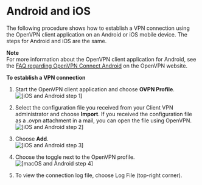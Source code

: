 # Android and iOS<a name="android"></a>

The following procedure shows how to establish a VPN connection using the OpenVPN client application on an Android or iOS mobile device\. The steps for Android and iOS are the same\.

**Note**  
For more information about the OpenVPN client application for Android, see the [FAQ regarding OpenVPN Connect Android](https://openvpn.net/vpn-server-resources/faq-regarding-openvpn-connect-android/) on the OpenVPN website\.

**To establish a VPN connection**

1. Start the OpenVPN client application and choose **OVPN Profile**\.  
![\[iOS and Android step 1\]](http://docs.aws.amazon.com/vpn/latest/clientvpn-user/images/android_01.png)

1. Select the configuration file you received from your Client VPN administrator and choose **Import**\. If you received the configuration file as a \.ovpn attachment in a mail, you can open the file using OpenVPN\.   
![\[iOS and Android step 2\]](http://docs.aws.amazon.com/vpn/latest/clientvpn-user/images/android_02.png)

1. Choose **Add**\.  
![\[iOS and Android step 3\]](http://docs.aws.amazon.com/vpn/latest/clientvpn-user/images/android_03.png)

1. Choose the toggle next to the OpenVPN profile\.  
![\[macOS and Android step 4\]](http://docs.aws.amazon.com/vpn/latest/clientvpn-user/images/android_04.png)

1. To view the connection log file, choose Log File \(top\-right corner\)\. 